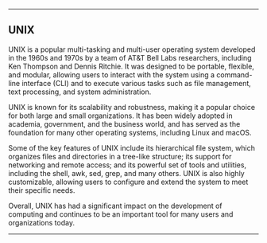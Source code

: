 
---

## UNIX

UNIX is a popular multi-tasking and multi-user operating system developed in the 1960s and 1970s by a team of AT&T Bell Labs researchers, including Ken Thompson and Dennis Ritchie. It was designed to be portable, flexible, and modular, allowing users to interact with the system using a command-line interface (CLI) and to execute various tasks such as file management, text processing, and system administration.

UNIX is known for its scalability and robustness, making it a popular choice for both large and small organizations. It has been widely adopted in academia, government, and the business world, and has served as the foundation for many other operating systems, including Linux and macOS.

Some of the key features of UNIX include its hierarchical file system, which organizes files and directories in a tree-like structure; its support for networking and remote access; and its powerful set of tools and utilities, including the shell, awk, sed, grep, and many others. UNIX is also highly customizable, allowing users to configure and extend the system to meet their specific needs.

Overall, UNIX has had a significant impact on the development of computing and continues to be an important tool for many users and organizations today.

---
